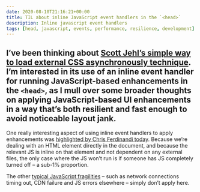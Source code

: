 ```yaml
---
date: 2020-08-10T21:16:21+00:00
title: TIL about inline JavaScript event handlers in the `<head>`
description: Inline javascript event handlers
tags: [head, javascript, events, performance, resilience, development]
---
```

I’ve been thinking about [Scott Jehl’s simple way to load external CSS asynchronously technique](https://fuzzylogic.me/posts/2020-08-08-simplest-way-to-load-css-async/). I’m interested in its use of an inline event handler for running JavaScript-based enhancements in the `<head>`, as I mull over some broader thoughts on applying JavaScript-based UI enhancements in a way that’s both resilient and fast enough to avoid noticeable layout jank.
---
One really interesting aspect of using inline event handlers to apply enhancements was [highlighted by Chris Ferdinandi today](https://gomakethings.com/progressive-enhancement-graceful-degradation-and-asynchronously-loading-css/). Because we’re dealing with an HTML element directly in the document, and because the relevant JS is inline on that element and not dependent on any external files, the only case where the JS won’t run is if someone has JS completely turned off – a sub-1% proportion.

The other [typical JavaScript fragilities](https://kryogenix.org/code/browser/everyonehasjs.html) – such as network connections timing out, CDN failure and JS errors elsewhere – simply don’t apply here. 
